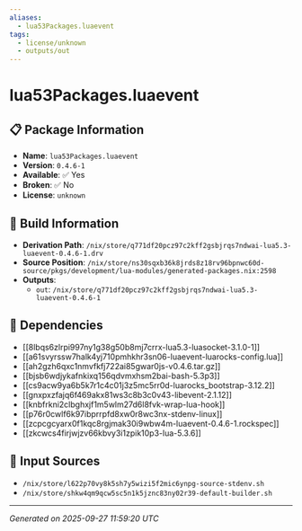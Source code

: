 ```yaml
---
aliases:
  - lua53Packages.luaevent
tags:
  - license/unknown
  - outputs/out
---
```


# lua53Packages.luaevent

## 📋 Package Information

- **Name**: `lua53Packages.luaevent`
- **Version**: `0.4.6-1`
- **Available**: ✅ Yes
- **Broken**: ✅ No
- **License**: `unknown`

## 🔧 Build Information

- **Derivation Path**: `/nix/store/q771df20pcz97c2kff2gsbjrqs7ndwai-lua5.3-luaevent-0.4.6-1.drv`
- **Source Position**: `/nix/store/ns30sqxb36k8jrds8z18rv96bpnwc60d-source/pkgs/development/lua-modules/generated-packages.nix:2598`
- **Outputs**:
  - `out`:  `/nix/store/q771df20pcz97c2kff2gsbjrqs7ndwai-lua5.3-luaevent-0.4.6-1`

## 🔗 Dependencies

- [[8lbqs6zlrpi997ny1g38g50b8mj7crrx-lua5.3-luasocket-3.1.0-1]]
- [[a61svyrssw7halk4yj710pmhkhr3sn06-luaevent-luarocks-config.lua]]
- [[ah2gzh6qxc1nmvfkfj722ai85gwar0js-v0.4.6.tar.gz]]
- [[bjsb6wdjykafnkixq156qdvmxhsm2bai-bash-5.3p3]]
- [[cs9acw9ya6b5k7r1c4c01j3z5mc5rr0d-luarocks_bootstrap-3.12.2]]
- [[gnxpxzfajq6f469akx81ws3c8b3c0v43-libevent-2.1.12]]
- [[knbfrkni2clbghxjf1m5wlm27d6l8fvk-wrap-lua-hook]]
- [[p76r0cwlf6k97ibprrpfd8xw0r8wc3nx-stdenv-linux]]
- [[zcpcgcyarx0f1kqc8rgjmak30i9wbw4m-luaevent-0.4.6-1.rockspec]]
- [[zkcwcs4firjwjzv66kbvy3i1zpik10p3-lua-5.3.6]]

## 📁 Input Sources

- `/nix/store/l622p70vy8k5sh7y5wizi5f2mic6ynpg-source-stdenv.sh`
- `/nix/store/shkw4qm9qcw5sc5n1k5jznc83ny02r39-default-builder.sh`

---
*Generated on 2025-09-27 11:59:20 UTC*
